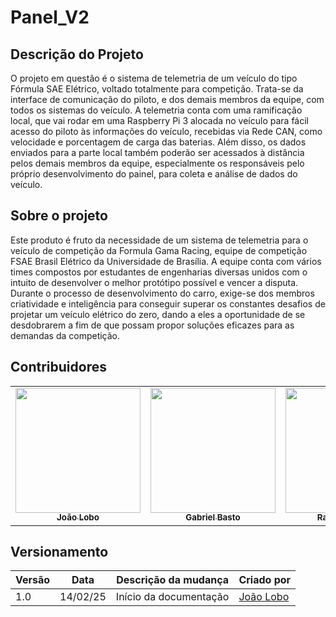 # Panel_V2

## Descrição do Projeto

O projeto em questão é o sistema de telemetria de um veículo do tipo Fórmula SAE Elétrico, voltado totalmente para competição. Trata-se da interface de comunicação do piloto, e dos demais membros da equipe, com todos os sistemas do veículo. A telemetria conta com uma ramificação local, que vai rodar em uma Raspberry Pi 3 alocada no veículo para fácil acesso do piloto às informações do veículo, recebidas via Rede CAN, como velocidade e porcentagem de carga das baterias. Além disso, os dados enviados para a parte local também poderão ser acessados à distância pelos demais membros da equipe, especialmente os responsáveis pelo próprio desenvolvimento do painel, para coleta e análise de dados do veículo.

## Sobre o projeto

Este produto é fruto da necessidade de um sistema de telemetria para o veículo de competição da Formula Gama Racing, equipe de competição FSAE Brasil Elétrico da Universidade de Brasília. A equipe conta com vários times compostos por estudantes de engenharias diversas unidos com o intuito de desenvolver o melhor protótipo possível e vencer a disputa. Durante o processo de desenvolvimento do carro, exige-se dos membros criatividade e inteligência para conseguir superar os constantes desafios de projetar um veículo elétrico do zero, dando a eles a oportunidade de se desdobrarem a fim de que possam propor soluções eficazes para as demandas da competição.

## Contribuidores

<table>
    <tr>
    <td align="center"><a href="https://github.com/joaolobo10"><img src="https://github.com/joaolobo10.png" width="200px;" alt=""/><br/><sub><b>João Lobo</b></sub></a><br/>
    <td align="center"><a href="https://github.com/Bertolazi"><img src="https://github.com/Bertolazi.png" width="200px;" alt=""/><br /><sub><b>Gabriel Basto</b></sub></a><br />
    <td align="center"><a href="https://github.com/rafaelbdmelo117"><img src="https://github.com/rafaelbdmelo117.png" width="200px;" alt=""/><br /><sub><b>Rafael Barbosa</b></sub></a><br />
    <td align="center"><a href="https://github.com/Renurin"><img src="https://github.com/Renurin.png" width="200px;" alt=""/><br /><sub><b>Renan Camara</b></sub></a><br />
    </tr>
</table>
    
## Versionamento

| Versão | Data     | Descrição da mudança   | Criado por                                 |
| ------ | -------- | ---------------------- | ------------------------------------------ |
| 1.0    | 14/02/25 | Início da documentação | [João Lobo](https://github.com/joaolobo10) |
